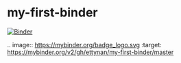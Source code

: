 # my-first-binder

[![Binder](https://mybinder.org/badge_logo.svg)](https://mybinder.org/v2/gh/ettynan/my-first-binder/master)

.. image:: https://mybinder.org/badge_logo.svg
 :target: https://mybinder.org/v2/gh/ettynan/my-first-binder/master
